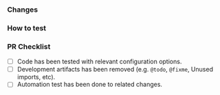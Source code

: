 ### Changes

### How to test

### PR Checklist

- [ ] Code has been tested with relevant configuration options.
- [ ] Development artifacts has been removed (e.g. `@todo`, `@fixme`, Unused imports, etc).
- [ ] Automation test has been done to related changes.
